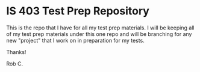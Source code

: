 # IS 403 Test Prep Repository

This is the repo that I have for all my test prep materials. I will be keeping all of my test prep materials under this
one repo and will be branching for any new "project" that I work on in preparation for my tests.

Thanks!

Rob C.
